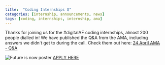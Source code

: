 ```yaml
---
title:  "Coding Internships Q"
categories: [internship, announcements, news]
tags: [coding, internships, internship, ama]
---
```

 
Thanks for joining us for the #digitalAF coding internships, almost 200 people dialled in! We have published the Q&A from the AMA, including answers we didn't get to during the call. Check them out here: [24 April AMA - Q&A](https://docs.google.com/document/d/1NwCyP9VU-_hMBIxS-ybHW4dczB6aXrF7UVgjoUVEikA/)

![Future is now poster](https://github.com/airmencoders/airmencoders.github.io/blob/master/images/Internships.jpeg?raw=true)
[APPLY HERE](https://docs.google.com/forms/d/e/1FAIpQLSeZ6kcvm21TIrMdmDH-41XwIcEuz2otaJSthURZHnFhMnvKyQ/viewform) 